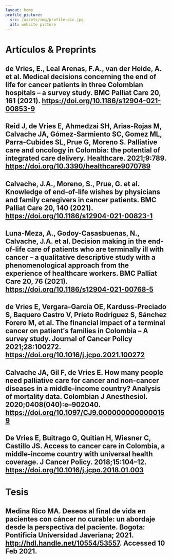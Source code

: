 ```yaml
---
layout: home
profile_picture:
  src: /assets/img/profile-pic.jpg
  alt: website picture
---
```


# Artículos & Preprints

## de Vries, E., Leal Arenas, F.A., van der Heide, A. et al. Medical decisions concerning the end of life for cancer patients in three Colombian hospitals – a survey study. BMC Palliat Care 20, 161 (2021). https://doi.org/10.1186/s12904-021-00853-9

## Reid J, de Vries E, Ahmedzai SH, Arias-Rojas M, Calvache JA, Gómez-Sarmiento SC, Gomez ML, Parra-Cubides SL, Prue G, Moreno S. Palliative care and oncology in Colombia: the potential of integrated care delivery. Healthcare. 2021;9:789. https://doi.org/10.3390/healthcare9070789 

## Calvache, J.A., Moreno, S., Prue, G. et al. Knowledge of end-of-life wishes by physicians and family caregivers in cancer patients. BMC Palliat Care 20, 140 (2021). https://doi.org/10.1186/s12904-021-00823-1

## Luna-Meza, A., Godoy-Casasbuenas, N., Calvache, J.A. et al. Decision making in the end-of-life care of patients who are terminally ill with cancer – a qualitative descriptive study with a phenomenological approach from the experience of healthcare workers. BMC Palliat Care 20, 76 (2021). https://doi.org/10.1186/s12904-021-00768-5 

## de Vries E, Vergara-García OE, Karduss-Preciado S, Baquero Castro V, Prieto Rodríguez S, Sánchez Forero M, et al. The financial impact of a terminal cancer on patient′s families in Colombia – A survey study. Journal of Cancer Policy 2021;28:100272. https://doi.org/10.1016/j.jcpo.2021.100272 

## Calvache JA, Gil F, de Vries E. How many people need palliative care for cancer and non-cancer diseases in a middle-income country? Analysis of mortality data. Colombian J Anesthesiol. 2020;0408(040):e–902040. https://doi.org/10.1097/CJ9.0000000000000159 

## De Vries E, Buitrago G, Quitian H, Wiesner C, Castillo JS. Access to cancer care in Colombia, a middle-income country with universal health coverage. J Cancer Policy. 2018;15:104–12. https://doi.org/10.1016/j.jcpo.2018.01.003 


# Tesis

## Medina Rico MA. Deseos al final de vida en pacientes con cáncer no curable: un abordaje desde la perspectiva del paciente. Bogota: Pontificia Universidad Javeriana; 2021. http://hdl.handle.net/10554/53557. Accessed 10 Feb 2021.